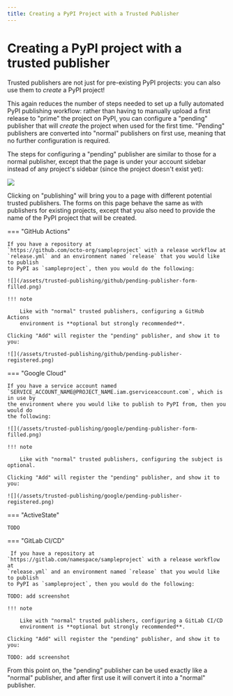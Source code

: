 ```yaml
---
title: Creating a PyPI Project with a Trusted Publisher
---
```


# Creating a PyPI project with a trusted publisher

Trusted publishers are not just for pre-existing PyPI projects: you can also use
them to *create* a PyPI project!

This again reduces the number of steps needed to set up a fully automated PyPI
publishing workflow: rather than having to manually upload a first release
to "prime" the project on PyPI, you can configure a "pending" publisher
that will *create* the project when used for the first time. "Pending"
publishers are converted into "normal" publishers on first use, meaning that
no further configuration is required.

The steps for configuring a "pending" publisher are similar to those for
a normal publisher, except that the page is under your account sidebar
instead of any project's sidebar (since the project doesn't exist yet):

![](/assets/trusted-publishing/publishing-link.png)

Clicking on "publishing" will bring you to a page with different potential
trusted publishers. The forms on this page behave
the same as with publishers for existing projects, except that you also need to
provide the name of the PyPI project that will be created.

=== "GitHub Actions"

    If you have a repository at
    `https://github.com/octo-org/sampleproject` with a release workflow at
    `release.yml` and an environment named `release` that you would like to publish
    to PyPI as `sampleproject`, then you would do the following:

    ![](/assets/trusted-publishing/github/pending-publisher-form-filled.png)

    !!! note

        Like with "normal" trusted publishers, configuring a GitHub Actions
        environment is **optional but strongly recommended**.

    Clicking "Add" will register the "pending" publisher, and show it to you:

    ![](/assets/trusted-publishing/github/pending-publisher-registered.png)

=== "Google Cloud"

    If you have a service account named
    `SERVICE_ACCOUNT_NAME@PROJECT_NAME.iam.gserviceaccount.com`, which is in use by
    the environment where you would like to publish to PyPI from, then you would do
    the following:

    ![](/assets/trusted-publishing/google/pending-publisher-form-filled.png)

    !!! note

        Like with "normal" trusted publishers, configuring the subject is optional.

    Clicking "Add" will register the "pending" publisher, and show it to you:

    ![](/assets/trusted-publishing/google/pending-publisher-registered.png)

=== "ActiveState"

    TODO

=== "GitLab CI/CD"

     If you have a repository at
    `https://gitlab.com/namespace/sampleproject` with a release workflow at
    `release.yml` and an environment named `release` that you would like to publish
    to PyPI as `sampleproject`, then you would do the following:

    TODO: add screenshot

    !!! note

        Like with "normal" trusted publishers, configuring a GitLab CI/CD
        environment is **optional but strongly recommended**.

    Clicking "Add" will register the "pending" publisher, and show it to you:

    TODO: add screenshot



From this point on, the "pending" publisher can be used exactly like a
"normal" publisher, and after first use it will convert it into a "normal"
publisher.
